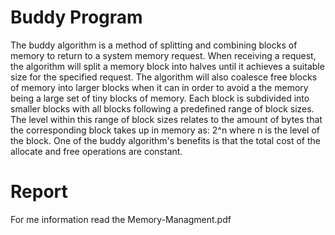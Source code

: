 # Buddy Program

The buddy algorithm is a method of splitting and combining blocks of memory to
return to a system memory request. When receiving a request, the algorithm will
split a memory block into halves until it achieves a suitable size for the
specified request. The algorithm will also coalesce free blocks of memory into
larger blocks when it can in order to avoid a the memory being a large set of
tiny blocks of memory. Each block is subdivided into smaller blocks with all
blocks following a predefined range of block sizes. The level within this range
of block sizes relates to the amount of bytes that the corresponding block takes
up in memory as: 2^n where n is the level of the block. One of the buddy algorithm's benefits is that the total cost of the allocate and free operations are constant.

# Report

For me information read the Memory-Managment.pdf

